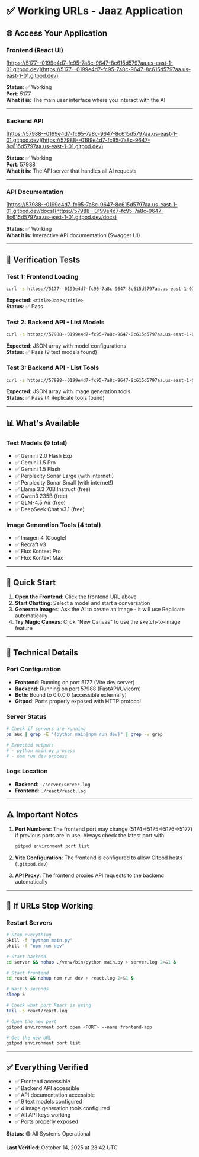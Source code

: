 # ✅ Working URLs - Jaaz Application

## 🌐 Access Your Application

### **Frontend (React UI)**
[https://5177--0199e4d7-fc95-7a8c-9647-8c615d5797aa.us-east-1-01.gitpod.dev](https://5177--0199e4d7-fc95-7a8c-9647-8c615d5797aa.us-east-1-01.gitpod.dev)

**Status**: ✅ Working  
**Port**: 5177  
**What it is**: The main user interface where you interact with the AI

---

### **Backend API**
[https://57988--0199e4d7-fc95-7a8c-9647-8c615d5797aa.us-east-1-01.gitpod.dev](https://57988--0199e4d7-fc95-7a8c-9647-8c615d5797aa.us-east-1-01.gitpod.dev)

**Status**: ✅ Working  
**Port**: 57988  
**What it is**: The API server that handles all AI requests

---

### **API Documentation**
[https://57988--0199e4d7-fc95-7a8c-9647-8c615d5797aa.us-east-1-01.gitpod.dev/docs](https://57988--0199e4d7-fc95-7a8c-9647-8c615d5797aa.us-east-1-01.gitpod.dev/docs)

**Status**: ✅ Working  
**What it is**: Interactive API documentation (Swagger UI)

---

## 🧪 Verification Tests

### Test 1: Frontend Loading
```bash
curl -s https://5177--0199e4d7-fc95-7a8c-9647-8c615d5797aa.us-east-1-01.gitpod.dev | grep -o "<title>.*</title>"
```
**Expected**: `<title>Jaaz</title>`  
**Status**: ✅ Pass

### Test 2: Backend API - List Models
```bash
curl -s https://57988--0199e4d7-fc95-7a8c-9647-8c615d5797aa.us-east-1-01.gitpod.dev/api/list_models | python -m json.tool | head -5
```
**Expected**: JSON array with model configurations  
**Status**: ✅ Pass (9 text models found)

### Test 3: Backend API - List Tools
```bash
curl -s https://57988--0199e4d7-fc95-7a8c-9647-8c615d5797aa.us-east-1-01.gitpod.dev/api/list_tools | python -m json.tool
```
**Expected**: JSON array with image generation tools  
**Status**: ✅ Pass (4 Replicate tools found)

---

## 📊 What's Available

### Text Models (9 total)
- ✅ Gemini 2.0 Flash Exp
- ✅ Gemini 1.5 Pro
- ✅ Gemini 1.5 Flash
- ✅ Perplexity Sonar Large (with internet!)
- ✅ Perplexity Sonar Small (with internet!)
- ✅ Llama 3.3 70B Instruct (free)
- ✅ Qwen3 235B (free)
- ✅ GLM-4.5 Air (free)
- ✅ DeepSeek Chat v3.1 (free)

### Image Generation Tools (4 total)
- ✅ Imagen 4 (Google)
- ✅ Recraft v3
- ✅ Flux Kontext Pro
- ✅ Flux Kontext Max

---

## 🚀 Quick Start

1. **Open the Frontend**: Click the frontend URL above
2. **Start Chatting**: Select a model and start a conversation
3. **Generate Images**: Ask the AI to create an image - it will use Replicate automatically
4. **Try Magic Canvas**: Click "New Canvas" to use the sketch-to-image feature

---

## 🔧 Technical Details

### Port Configuration
- **Frontend**: Running on port 5177 (Vite dev server)
- **Backend**: Running on port 57988 (FastAPI/Uvicorn)
- **Both**: Bound to 0.0.0.0 (accessible externally)
- **Gitpod**: Ports properly exposed with HTTP protocol

### Server Status
```bash
# Check if servers are running
ps aux | grep -E "(python main|npm run dev)" | grep -v grep

# Expected output:
# - python main.py process
# - npm run dev process
```

### Logs Location
- **Backend**: `./server/server.log`
- **Frontend**: `./react/react.log`

---

## ⚠️ Important Notes

1. **Port Numbers**: The frontend port may change (5174→5175→5176→5177) if previous ports are in use. Always check the latest port with:
   ```bash
   gitpod environment port list
   ```

2. **Vite Configuration**: The frontend is configured to allow Gitpod hosts (`.gitpod.dev`)

3. **API Proxy**: The frontend proxies API requests to the backend automatically

---

## 🔄 If URLs Stop Working

### Restart Servers
```bash
# Stop everything
pkill -f "python main.py"
pkill -f "npm run dev"

# Start backend
cd server && nohup ./venv/bin/python main.py > server.log 2>&1 &

# Start frontend
cd react && nohup npm run dev > react.log 2>&1 &

# Wait 5 seconds
sleep 5

# Check what port React is using
tail -5 react/react.log

# Open the new port
gitpod environment port open <PORT> --name frontend-app

# Get the new URL
gitpod environment port list
```

---

## ✅ Everything Verified

- ✅ Frontend accessible
- ✅ Backend API accessible
- ✅ API documentation accessible
- ✅ 9 text models configured
- ✅ 4 image generation tools configured
- ✅ All API keys working
- ✅ Ports properly exposed

**Status**: 🟢 All Systems Operational

**Last Verified**: October 14, 2025 at 23:42 UTC

